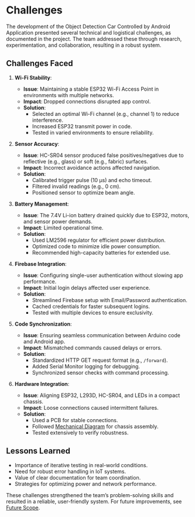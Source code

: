 # Challenges

The development of the Object Detection Car Controlled by Android Application presented several technical and logistical challenges, as documented in the project. The team addressed these through research, experimentation, and collaboration, resulting in a robust system.

## Challenges Faced
1. **Wi-Fi Stability**:
   - **Issue**: Maintaining a stable ESP32 Wi-Fi Access Point in environments with multiple networks.
   - **Impact**: Dropped connections disrupted app control.
   - **Solution**:
     - Selected an optimal Wi-Fi channel (e.g., channel 1) to reduce interference.
     - Increased ESP32 transmit power in code.
     - Tested in varied environments to ensure reliability.

2. **Sensor Accuracy**:
   - **Issue**: HC-SR04 sensor produced false positives/negatives due to reflective (e.g., glass) or soft (e.g., fabric) surfaces.
   - **Impact**: Incorrect avoidance actions affected navigation.
   - **Solution**:
     - Calibrated trigger pulse (10 µs) and echo timeout.
     - Filtered invalid readings (e.g., 0 cm).
     - Positioned sensor to optimize beam angle.

3. **Battery Management**:
   - **Issue**: The 7.4V Li-ion battery drained quickly due to ESP32, motors, and sensor power demands.
   - **Impact**: Limited operational time.
   - **Solution**:
     - Used LM2596 regulator for efficient power distribution.
     - Optimized code to minimize idle power consumption.
     - Recommended high-capacity batteries for extended use.

4. **Firebase Integration**:
   - **Issue**: Configuring single-user authentication without slowing app performance.
   - **Impact**: Initial login delays affected user experience.
   - **Solution**:
     - Streamlined Firebase setup with Email/Password authentication.
     - Cached credentials for faster subsequent logins.
     - Tested with multiple devices to ensure exclusivity.

5. **Code Synchronization**:
   - **Issue**: Ensuring seamless communication between Arduino code and Android app.
   - **Impact**: Mismatched commands caused delays or errors.
   - **Solution**:
     - Standardized HTTP GET request format (e.g., `/forward`).
     - Added Serial Monitor logging for debugging.
     - Synchronized sensor checks with command processing.

6. **Hardware Integration**:
   - **Issue**: Aligning ESP32, L293D, HC-SR04, and LEDs in a compact chassis.
   - **Impact**: Loose connections caused intermittent failures.
   - **Solution**:
     - Used a PCB for stable connections.
     - Followed [Mechanical Diagram](../hardware/diagram/Mechanical_Diagram.jpg) for chassis assembly.
     - Tested extensively to verify robustness.

## Lessons Learned
- Importance of iterative testing in real-world conditions.
- Need for robust error handling in IoT systems.
- Value of clear documentation for team coordination.
- Strategies for optimizing power and network performance.

These challenges strengthened the team’s problem-solving skills and resulted in a reliable, user-friendly system. For future improvements, see [Future Scope](future_scope.markdown).
